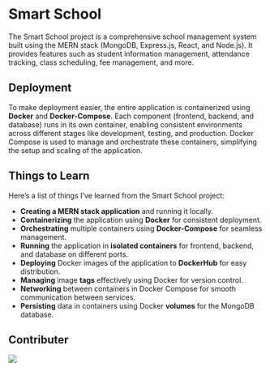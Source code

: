 # Smart School
The Smart School project is a comprehensive school management system built using the MERN stack (MongoDB, Express.js, React, and Node.js). It provides features such as student information management, attendance tracking, class scheduling, fee management, and more. 

## Deployment 
To make deployment easier, the entire application is containerized using **Docker** and **Docker-Compose**. Each component (frontend, backend, and database) runs in its own container, enabling consistent environments across different stages like development, testing, and production. Docker Compose is used to manage and orchestrate these containers, simplifying the setup and scaling of the application.

## Things to Learn
Here’s a list of things I've learned from the Smart School project:

- **Creating a MERN stack application** and running it locally.
- **Containerizing** the application using **Docker** for consistent deployment.
- **Orchestrating** multiple containers using **Docker-Compose** for seamless management.
- **Running** the application in **isolated containers** for frontend, backend, and database on different ports.
- **Deploying** Docker images of the application to **DockerHub** for easy distribution.
- **Managing** image **tags** effectively using Docker for version control.
- **Networking** between containers in Docker Compose for smooth communication between services.
- **Persisting** data in containers using Docker **volumes** for the MongoDB database.


## Contributer
<a href = "https://daoudhussain.netlify.app/">
  <img src = "https://contrib.rocks/image?repo=Daoud-Hussain/Smart-School"/>
</a>